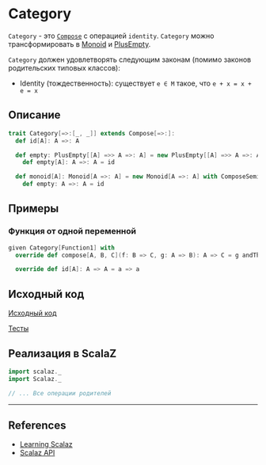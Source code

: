 # Category

`Category` - это [`Compose`](compose) с операцией `identity`.
`Category` можно трансформировать в [Monoid](../monoid/monoid) и [PlusEmpty](../monad/plus-empty).

`Category` должен удовлетворять следующим законам (помимо законов родительских типовых классов):
- Identity (тождественность): существует `e ∈ M` такое, что `e + x = x + e = x`


## Описание

```scala
trait Category[=>:[_, _]] extends Compose[=>:]:
  def id[A]: A =>: A

  def empty: PlusEmpty[[A] =>> A =>: A] = new PlusEmpty[[A] =>> A =>: A] with ComposePlus:
    def empty[A]: A =>: A = id

  def monoid[A]: Monoid[A =>: A] = new Monoid[A =>: A] with ComposeSemigroup[A]:
    def empty: A =>: A = id
```

## Примеры

### Функция от одной переменной

```scala
given Category[Function1] with
  override def compose[A, B, C](f: B => C, g: A => B): A => C = g andThen f

  override def id[A]: A => A = a => a
```

## Исходный код

[Исходный код](https://gitflic.ru/project/artemkorsakov/scalabook/blob?file=examples%2Fsrc%2Fmain%2Fscala%2Ftypeclass%2Farrow%2FCategory.scala&plain=1)

[Тесты](https://gitflic.ru/project/artemkorsakov/scalabook/blob?file=examples%2Fsrc%2Ftest%2Fscala%2Ftypeclass%2Farrow%2FCategorySuite.scala)


## Реализация в ScalaZ

```scala
import scalaz._
import Scalaz._

// ... Все операции родителей
```


---

## References

- [Learning Scalaz](http://eed3si9n.com/learning-scalaz/Arrow.html)
- [Scalaz API](https://javadoc.io/doc/org.scalaz/scalaz-core_3/7.3.6/scalaz/Category.html)
